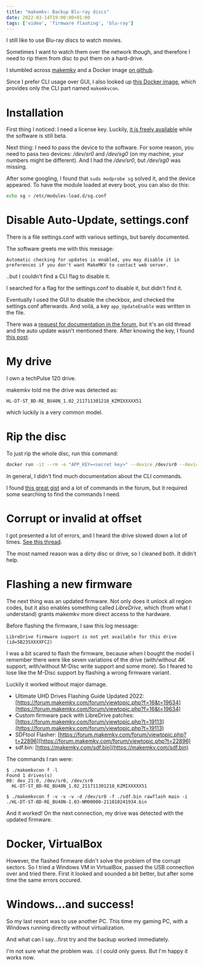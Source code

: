 ```yaml
---
title: "makemkv: Backup Blu-ray discs"
date: 2022-03-14T19:00:00+01:00
tags: ['video', 'firmware flashing', 'blu-ray']
---
```


I still like to use Blu-ray discs to watch movies.

Sometimes I want to watch them over the network though, and therefore I need to rip them from disc to put them on a hard-drive.

I stumbled across [makemkv](https://www.makemkv.com/) and a Docker image [on github](https://github.com/jlesage/docker-makemkv).

Since I prefer CLI usage over GUI, I also looked up [this Docker image](https://github.com/lasley/docker-makemkvcon),
which provides only the CLI part named `makemkvcon`.

# Installation

First thing I noticed: I need a license key.
Luckily, [it is freely available](https://forum.makemkv.com/forum/viewtopic.php?t=1053) while the software is still beta.

Next thing: I need to pass the device to the software.
For some reason, you need to pass two devices: */dev/sr0* and */dev/sg0* (on my machine, your numbers might be different).
And I had the */dev/sr0*, but */dev/sg0* was missing.

After some googling, I found that `sudo modprobe sg` solved it, and the device appeared.
To have the module loaded at every boot, you can also do this:

```bash
echo sg > /etc/modules-load.d/sg.conf
```

# Disable Auto-Update, settings.conf

There is a file settings.conf with various settings, but barely documented.

The software greets me with this message:

```
Automatic checking for updates is enabled, you may disable it in preferences if you don't want MakeMKV to contact web server.
```

..but I couldn't find a CLI flag to disable it.

I searched for a flag for the settings.conf to disable it, but didn't find it.

Eventually I used the GUI to disable the checkbox, and checked the settings.conf afterwards.
And voilá, a key `app_UpdateEnable` was written in the file.

There was a [request for documentation in the forum]((https://forum.makemkv.com/forum/viewtopic.php?t=8820)), but it's an old thread
and the auto update wasn't mentioned there.
After knowing the key, I found [this post](https://forum.makemkv.com/forum/viewtopic.php?t=20364).

# My drive

I own a techPulse 120 drive.

makemkv told me the drive was detected as:

```
HL-DT-ST_BD-RE_BU40N_1.02_211711301218_KZMIXXXXX51
```

which luckily is a very common model.

# Rip the disc

To just rip the whole disc, run this command:

```bash
docker run -it --rm -e "APP_KEY=<secret key>" --device /dev/sr0 --device /dev/sg0 -v (pwd):/output lasley/makemkvcon:1.14.5 makemkvcon mkv disc:0 all /output
```

In general, I didn't find much documentation about the CLI commands.

I found [this great gist](https://gist.github.com/pjobson/b17a869f6a0a722521fd0f008ba45355) and a lot of commands in the forum,
but it required some searching to find the commands I need.

# Corrupt or invalid at offset

I got presented a lot of errors, and I heard the drive slowed down a lot of times.
[See this thread](https://forum.makemkv.com/forum/viewtopic.php?t=7678).

The most named reason was a dirty disc or drive, so I cleaned both.
It didn't help.

# Flashing a new firmware

The next thing was an updated firmware. Not only does it unlock all region codes, but it also enables something called *LibreDrive*,
which (from what I understand) grants makemkv more direct access to the hardware.

Before flashing the firmware, I saw this log message:

```
LibreDrive firmware support is not yet available for this drive (id=5B235XXXXFC2)
```

I was a bit scared to flash the firmware, because when I bought the model I remember there were like seven variations of the drive
(with/without 4K support, with/without M-Disc write support and some more).
So I feared to lose like the M-Disc support by flashing a wrong firmware variant.

Luckily it worked without major damage.

- Ultimate UHD Drives Flashing Guide Updated 2022: [https://forum.makemkv.com/forum/viewtopic.php?f=16&t=19634](https://forum.makemkv.com/forum/viewtopic.php?f=16&t=19634)
- Custom firmware pack with LibreDrive patches: [https://forum.makemkv.com/forum/viewtopic.php?t=19113](https://forum.makemkv.com/forum/viewtopic.php?t=19113)
- SDFtool Flasher: [https://forum.makemkv.com/forum/viewtopic.php?t=22896](https://forum.makemkv.com/forum/viewtopic.php?t=22896)
- sdf.bin: [https://makemkv.com/sdf.bin](https://makemkv.com/sdf.bin)

The commands I ran were:

```shell-session
$ ./makemkvcon f -l
Found 1 drives(s)
00: dev_21:0, /dev/sr0, /dev/sr0
  HL-DT-ST_BD-RE_BU40N_1.02_211711301218_KZMIXXXXX51

$ ./makemkvcon f -v -v -v -d /dev/sr0 -f ./sdf.bin rawflash main -i ./HL-DT-ST-BD-RE_BU40N-1.03-NM00000-211810241934.bin
```

And it worked! On the next connection, my drive was detected with the updated firmware.

# Docker, VirtualBox

However, the flashed firmware didn't solve the problem of the corrupt sectors.
So I tried a Windows VM in VirtualBox, passed the USB connection over and tried there.
First it looked and sounded a bit better, but after some time the same errors occured.

# Windows...and success!

So my last resort was to use another PC. This time my gaming PC, with a Windows running directly
without virtualization.

And what can I say...first try and the backup worked immediately.

I'm not sure what the problem was. :( I could only guess.
But I'm happy it works now.
